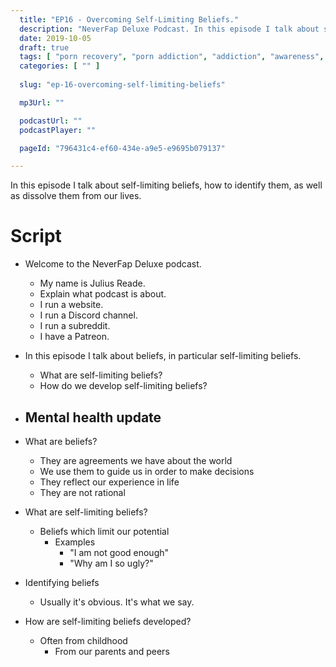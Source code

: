 ```yaml
---
  title: "EP16 - Overcoming Self-Limiting Beliefs."
  description: "NeverFap Deluxe Podcast. In this episode I talk about self-limiting beliefs, how to identify them, as well as dissolve them from our lives."
  date: 2019-10-05
  draft: true
  tags: [ "porn recovery", "porn addiction", "addiction", "awareness", "nofap", "neverfap", "neverfap deluxe", "neverfap basics", "nofap podcast", "neverfap podcast", "neverfap deluxe podcast" ]
  categories: [ "" ]
  
  slug: "ep-16-overcoming-self-limiting-beliefs"

  mp3Url: ""

  podcastUrl: ""
  podcastPlayer: ""

  pageId: "796431c4-ef60-434e-a9e5-e9695b079137"

---
```


In this episode I talk about self-limiting beliefs, how to identify them, as well as dissolve them from our lives.

# Script

- Welcome to the NeverFap Deluxe podcast. 
  - My name is Julius Reade. 
  - Explain what podcast is about.
  - I run a website.
  - I run a Discord channel.
  - I run a subreddit. 
  - I have a Patreon.

- In this episode I talk about beliefs, in particular self-limiting beliefs.
  - What are self-limiting beliefs?
  - How do we develop self-limiting beliefs?

- Mental health update
  - 

- What are beliefs?
  - They are agreements we have about the world
  - We use them to guide us in order to make decisions
  - They reflect our experience in life
  - They are not rational

- What are self-limiting beliefs?
  - Beliefs which limit our potential
    - Examples
      - "I am not good enough"
      - "Why am I so ugly?"

- Identifying beliefs 
  - Usually it's obvious. It's what we say. 




- How are self-limiting beliefs developed?
  - Often from childhood
    - From our parents and peers

